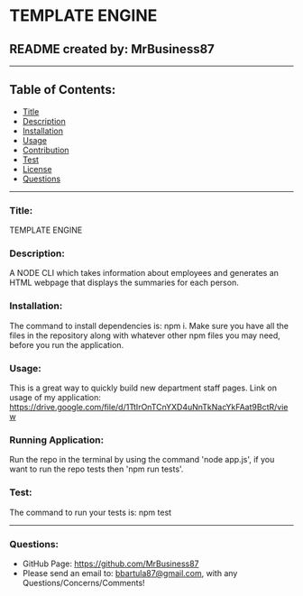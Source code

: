 # TEMPLATE ENGINE

## README created by: MrBusiness87

---

## Table of Contents:

- [Title](#Title)
- [Description](#Description)
- [Installation](#Installation)
- [Usage](#Usage)
- [Contribution](#Contribution)
- [Test](#Test)
- [License](#License)
- [Questions](#Questions)

---

### Title:

TEMPLATE ENGINE

### Description:

A NODE CLI which takes information about employees and generates an HTML webpage that displays the summaries for each person.

### Installation:

The command to install dependencies is: npm i.
Make sure you have all the files in the repository along with whatever other npm files you may need, before you run the application.

### Usage:

This is a great way to quickly build new department staff pages. Link on usage of my application: https://drive.google.com/file/d/1TtIrOnTCnYXD4uNnTkNacYkFAat9BctR/view

### Running Application:

Run the repo in the terminal by using the command 'node app.js', if you want to run the repo tests then 'npm run tests'.

### Test:

The command to run your tests is: npm test

---

### Questions:

- GitHub Page: https://github.com/MrBusiness87
- Please send an email to: bbartula87@gmail.com, with any Questions/Concerns/Comments!
